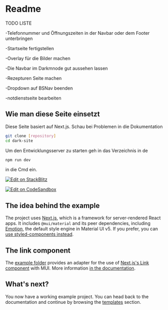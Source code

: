 # Readme

TODO LISTE

-Telefonnummer und Öffnungszeiten in der Navbar oder dem Footer unterbringen

-Startseite fertigstellen

-Overlay für die Bilder machen

-Die Navbar im Darkmnode gut aussehen lassen

-Rezepturen Seite machen

-Dropdown auf BSNav beenden

-notdienstseite bearbeiten

## Wie man diese Seite einsetzt

Diese Seite basiert auf Next.js. Schau bei Problemen in die Dokumentation

<!-- #default-branch-switch -->

```sh
git clone [repository]
cd dark-site
```

Um den Entwicklungsserver zu starten geh in das Verzeichnis in de

```sh
npm run dev
```

in die Cmd ein.

<!-- #default-branch-switch -->

[![Edit on StackBlitz](https://developer.stackblitz.com/img/open_in_stackblitz.svg)](https://stackblitz.com/github/mui/material-ui/tree/master/examples/material-next-ts)

[![Edit on CodeSandbox](https://codesandbox.io/static/img/play-codesandbox.svg)](https://codesandbox.io/s/github/mui/material-ui/tree/master/examples/material-next-ts)

## The idea behind the example

The project uses [Next.js](https://github.com/vercel/next.js), which is a framework for server-rendered React apps.
It includes `@mui/material` and its peer dependencies, including [Emotion](https://emotion.sh/docs/introduction), the default style engine in Material UI v5. If you prefer, you can [use styled-components instead](https://mui.com/material-ui/guides/interoperability/#styled-components).

## The link component

The [example folder](https://github.com/mui/material-ui/tree/HEAD/examples/material-next-ts) provides an adapter for the use of [Next.js's Link component](https://nextjs.org/docs/api-reference/next/link) with MUI.
More information [in the documentation](https://mui.com/material-ui/guides/routing/#next-js).

## What's next?

<!-- #default-branch-switch -->

You now have a working example project.
You can head back to the documentation and continue by browsing the [templates](https://mui.com/material-ui/getting-started/templates/) section.
